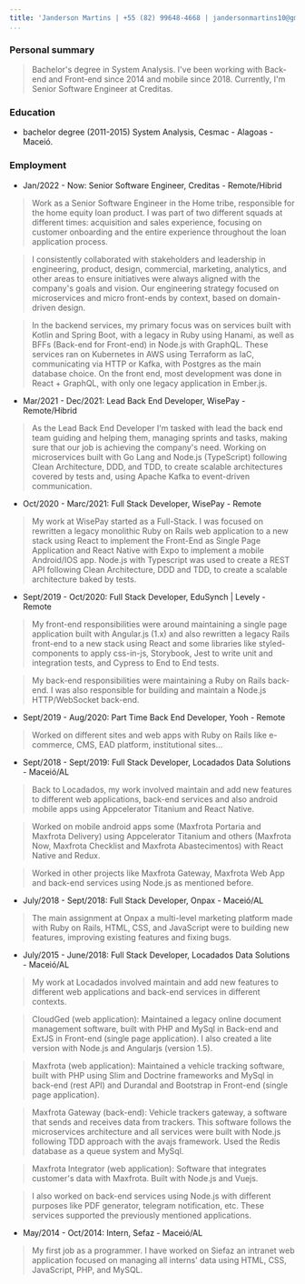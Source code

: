 ```yaml
---
title: 'Janderson Martins | +55 (82) 99648-4668 | jandersonmartins10@gmail.com'
...
```


### Personal summary

> Bachelor's degree in System Analysis. I've been working with Back-end and Front-end since 2014 and mobile since 2018. Currently, I'm Senior Software Engineer at Creditas. 

### Education 

- bachelor degree (2011-2015) System Analysis, Cesmac - Alagoas - Maceió.

### Employment 

- Jan/2022 - Now: Senior Software Engineer, Creditas - Remote/Hibrid

> Work as a Senior Software Engineer in the Home tribe, responsible for the home equity loan product. I was part of two different squads at different times: acquisition and sales experience, focusing on customer onboarding and the entire experience throughout the loan application process.

> I consistently collaborated with stakeholders and leadership in engineering, product, design, commercial, marketing, analytics, and other areas to ensure initiatives were always aligned with the company's goals and vision. Our engineering strategy focused on microservices and micro front-ends by context, based on domain-driven design.

> In the backend services, my primary focus was on services built with Kotlin and Spring Boot, with a legacy in Ruby using Hanami, as well as BFFs (Back-end for Front-end) in Node.js with GraphQL. These services ran on Kubernetes in AWS using Terraform as IaC, communicating via HTTP or Kafka, with Postgres as the main database choice. On the front end, most development was done in React + GraphQL, with only one legacy application in Ember.js.

- Mar/2021 - Dec/2021: Lead Back End Developer, WisePay - Remote/Hibrid

> As the Lead Back End Developer I'm tasked with lead the back end team guiding and helping them, managing sprints and tasks, making sure that our job is achieving the company's need. Working on microservices built with Go Lang and Node.js (TypeScript) following Clean Architecture, DDD, and TDD, to create scalable architectures covered by tests and, using Apache Kafka to event-driven communication.

- Oct/2020 - Marc/2021: Full Stack Developer, WisePay - Remote

> My work at WisePay started as a Full-Stack. I was focused on rewritten a legacy monolithic Ruby on Rails web application to a new stack using React to implement the Front-End as Single Page Application and React Native with Expo to implement a mobile Android/IOS app. Node.js with Typescript was used to create a REST API following Clean Architecture, DDD and TDD, to create a scalable architecture baked by tests.

- Sept/2019 - Oct/2020: Full Stack Developer, EduSynch | Levely - Remote

> My front-end responsibilities were around maintaining a single page application built with Angular.js (1.x) and also rewritten a legacy Rails front-end to a new stack using React and some libraries like styled-components to apply css-in-js, Storybook, Jest to write unit and integration tests, and Cypress to End to End tests.

> My back-end responsibilities were maintaining a Ruby on Rails back-end. I was also responsible for building and maintain a Node.js HTTP/WebSocket back-end.

- Sept/2019 - Aug/2020: Part Time Back End Developer, Yooh - Remote

> Worked on different sites and web apps with Ruby on Rails like e-commerce, CMS, EAD platform, institutional sites...

- Sept/2018 - Sept/2019: Full Stack Developer, Locadados Data Solutions - Maceió/AL

> Back to Locadados, my work involved maintain and add new features to different web applications, back-end services and also android mobile apps using Appcelerator Titanium and React Native.

> Worked on mobile android apps some (Maxfrota Portaria and Maxfrota Delivery) using Appcelerator Titanium and others (Maxfrota Now, Maxfrota Checklist and Maxfrota Abastecimentos) with React Native and Redux.

> Worked in other projects like Maxfrota Gateway, Maxfrota Web App and back-end services using Node.js as mentioned before.

- July/2018 - Sept/2018: Full Stack Developer, Onpax - Maceió/AL

> The main assignment at Onpax a multi-level marketing platform made with Ruby on Rails, HTML, CSS, and JavaScript were to building new features, improving existing features and fixing bugs.

- July/2015 - June/2018: Full Stack Developer, Locadados Data Solutions - Maceió/AL

> My work at Locadados involved maintain and add new features to different web applications and back-end services in different contexts.

> CloudGed (web application): Maintained a legacy online document management software, built with PHP and MySql in Back-end and ExtJS in Front-end (single page application). I also created a lite version with Node.js and Angularjs (version 1.5).

> Maxfrota (web application): Maintained a vehicle tracking software, built with PHP using Slim and Doctrine frameworks and MySql in back-end (rest API) and Durandal and Bootstrap in Front-end (single page application).

> Maxfrota Gateway (back-end): Vehicle trackers gateway, a software that sends and receives data from trackers. This software follows the microservices architecture and all services were built with Node.js following TDD approach with the avajs framework. Used the Redis database as a queue system and MySql.

> Maxfrota Integrator (web application): Software that integrates customer's data with Maxfrota. Built with Node.js and Vuejs.

> I also worked on back-end services using Node.js with different purposes like PDF generator, telegram notification, etc. These services supported the previously mentioned applications.

- May/2014 - Oct/2014: Intern, Sefaz - Maceió/AL

> My first job as a programmer. I have worked on Siefaz an intranet web application focused on managing all interns' data using HTML, CSS, JavaScript, PHP, and MySQL.

